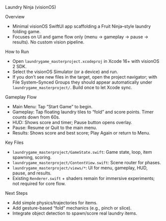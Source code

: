 Laundry Ninja (visionOS)

Overview
- Minimal visionOS SwiftUI app scaffolding a Fruit Ninja–style laundry folding game.
- Focuses on UI and game flow only (menu → gameplay → pause → results). No custom vision pipeline.

How to Run
- Open `laundrygame_masterproject.xcodeproj` in Xcode 16+ with visionOS 2 SDK.
- Select the visionOS Simulator (or a device) and run.
 - If you don’t see new files in the target, open the project navigator; with File System–Synced Groups they should appear automatically under `laundrygame_masterproject/`. Build once to let Xcode sync.

Gameplay Flow
- Main Menu: Tap “Start Game” to begin.
- Gameplay: Tap floating laundry tiles to “fold” and score points. Timer counts down from 60s.
- HUD: Shows score and timer; Pause button opens overlay.
- Pause: Resume or Quit to the main menu.
- Results: Shows score and best score; Play Again or return to Menu.

Key Files
- `laundrygame_masterproject/GameState.swift`: Game state, loop, item spawning, scoring.
- `laundrygame_masterproject/ContentView.swift`: Scene router for phases.
- `laundrygame_masterproject/views/*`: UI for menu, gameplay, HUD, pause, and results.
- Existing `Renderer.swift` + shaders remain for immersive experiments; not required for core flow.

Next Steps
- Add simple physics/trajectories for items.
- Add gesture-based “fold” mechanics (e.g., pinch or slice).
- Integrate object detection to spawn/score real laundry items.
